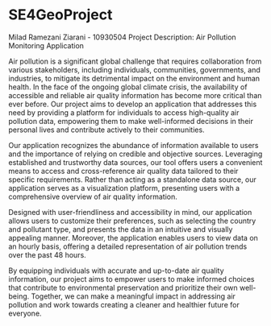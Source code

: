 # SE4GeoProject
Milad Ramezani Ziarani - 10930504 
Project Description: Air Pollution Monitoring Application

Air pollution is a significant global challenge that requires collaboration from various stakeholders, including individuals, communities, governments, and industries, to mitigate its detrimental impact on the environment and human health. In the face of the ongoing global climate crisis, the availability of accessible and reliable air quality information has become more critical than ever before. Our project aims to develop an application that addresses this need by providing a platform for individuals to access high-quality air pollution data, empowering them to make well-informed decisions in their personal lives and contribute actively to their communities.

Our application recognizes the abundance of information available to users and the importance of relying on credible and objective sources. Leveraging established and trustworthy data sources, our tool offers users a convenient means to access and cross-reference air quality data tailored to their specific requirements. Rather than acting as a standalone data source, our application serves as a visualization platform, presenting users with a comprehensive overview of air quality information.

Designed with user-friendliness and accessibility in mind, our application allows users to customize their preferences, such as selecting the country and pollutant type, and presents the data in an intuitive and visually appealing manner. Moreover, the application enables users to view data on an hourly basis, offering a detailed representation of air pollution trends over the past 48 hours.

By equipping individuals with accurate and up-to-date air quality information, our project aims to empower users to make informed choices that contribute to environmental preservation and prioritize their own well-being. Together, we can make a meaningful impact in addressing air pollution and work towards creating a cleaner and healthier future for everyone.
